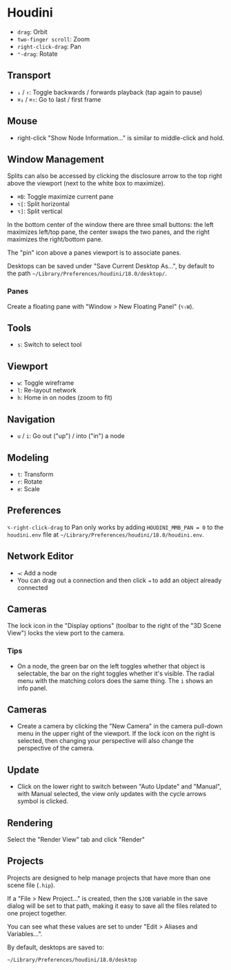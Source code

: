 # Houdini

- `drag`: Orbit
- `two-finger scroll`: Zoom
- `right-click-drag`: Pan
- `⌃-drag`: Rotate

## Transport

- `↓` / `↑`: Toggle backwards / forwards playback (tap again to pause)
- `⌘↓` / `⌘↑`: Go to last / first frame

## Mouse

- right-click "Show Node Information..." is similar to middle-click and hold.

## Window Management

Splits can also be accessed by clicking the disclosure arrow to the top right above the viewport (next to the white box to maximize).

- `⌘B`: Toggle maximize current pane
- `⌥[`: Split horizontal
- `⌥]`: Split vertical

In the bottom center of the window there are three small buttons: the left maximizes left/top pane, the center swaps the two panes, and the right maximizes the right/bottom pane.

The "pin" icon above a panes viewport is to associate panes.

Desktops can be saved under "Save Current Desktop As...", by default to the path `~/Library/Preferences/houdini/18.0/desktop/`.

### Panes

Create a floating pane with "Window > New Floating Panel" (`⌥⇧W`).

## Tools

- `s`: Switch to select tool

## Viewport

- `w`: Toggle wireframe
- `l`: Re-layout network
- `h`: Home in on nodes (zoom to fit)

## Navigation

- `u` / `i`: Go out ("up") / into ("in") a node

## Modeling

- `t`: Transform
- `r`: Rotate
- `e`: Scale

## Preferences

`⌥-right-click-drag` to Pan only works by adding `HOUDINI_MMB_PAN = 0` to the `houdini.env` file at `~/Library/Preferences/houdini/18.0/houdini.env`.

## Network Editor

- `⇥`: Add a node
- You can drag out a connection and then click `⇥` to add an object already connected

## Cameras

The lock icon in the "Display options" (toolbar to the right of the "3D Scene View") locks the view port to the camera.

### Tips

- On a node, the green bar on the left toggles whether that object is selectable, the bar on the right toggles whether it's visible. The radial menu with the matching colors does the same thing. The `i` shows an info panel.

## Cameras

- Create a camera by clicking the "New Camera" in the camera pull-down menu in the upper right of the viewport. If the lock icon on the right is selected, then changing your perspective will also change the perspective of the camera.

## Update

- Click on the lower right to switch between "Auto Update" and "Manual", with Manual selected, the view only updates with the cycle arrows symbol is clicked.

## Rendering

Select the "Render View" tab and click "Render"

## Projects

Projects are designed to help manage projects that have more than one scene file (`.hip`).

If a "File > New Project..." is created, then the `$JOB` variable in the save dialog will be set to that path, making it easy to save all the files related to one project together.

You can see what these values are set to under "Edit > Aliases and Variables...".

By default, desktops are saved to:

	~/Library/Preferences/houdini/18.0/desktop

